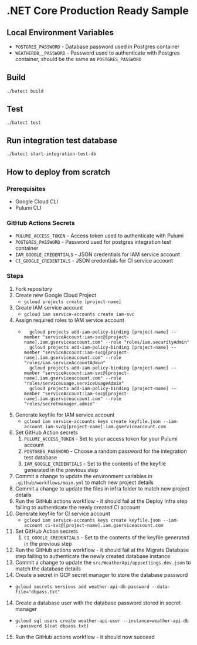 # .NET Core Production Ready Sample

## Local Environment Variables

* `POSTGRES_PASSWORD` - Database password used in Postgres container
* `WEATHERDB__PASSWORD` - Password used to authenticate with Postgres container, should be the same as `POSTGRES_PASSWORD`

## Build

```
./batect build
```

## Test
```
./batect test
```

## Run integration test database
```
./batect start-integration-test-db
```

## How to deploy from scratch

### Prerequisites

* Google Cloud CLI
* Pulumi CLI

### GitHub Actions Secrets

* `PULUMI_ACCESS_TOKEN` - Access token used to authenticate with Pulumi
* `POSTGRES_PASSWORD` - Password used for postgres integration test container
* `IAM_GOOGLE_CREDENTIALS` - JSON credentials for IAM service account
* `CI_GOOGLE_CREDENTIALS` - JSON credentials for CI service account

### Steps

1. Fork repository
2. Create new Google Cloud Project
    * `gcloud projects create [project-name]`
2. Create IAM service account
    * `gcloud iam service-accounts create iam-svc`
3. Assign required roles to IAM service account
    * ```
        gcloud projects add-iam-policy-binding [project-name] --member "serviceAccount:iam-svc@[project-name].iam.gserviceaccount.com" --role "roles/iam.securityAdmin"
        gcloud projects add-iam-policy-binding [project-name] --member "serviceAccount:iam-svc@[project-name].iam.gserviceaccount.com" --role "roles/iam.serviceAccountAdmin"
        gcloud projects add-iam-policy-binding [project-name] --member "serviceAccount:iam-svc@[project-name].iam.gserviceaccount.com" --role "roles/serviceusage.serviceUsageAdmin"
        gcloud projects add-iam-policy-binding [project-name] --member "serviceAccount:iam-svc@[project-name].iam.gserviceaccount.com" --role "roles/secretmanager.admin"
      ```
4. Generate keyfile for IAM service account
    * `gcloud iam service-accounts keys create keyfile.json --iam-account iam-svc@[project-name].iam.gserviceaccount.com`
5. Set GitHub Action secrets
    1. `PULUMI_ACCESS_TOKEN` - Set to your access token for your Pulumi account
    2. `POSTGRES_PASSWORD` - Choose a random password for the integration test database
    3. `IAM_GOOGLE_CREDENTIALS` - Set to the contents of the keyfile generated in the previous step
7. Commit a change to update the environment variables in `.github/workflows/main.yml` to match new project details
7. Commit a change to update the files in infra folder to match new project details
8. Run the GitHub actions workflow - it should fail at the Deploy Infra step failing to authenticate the newly created CI account
9. Generate keyfile for CI service account
    * `gcloud iam service-accounts keys create keyfile.json --iam-account ci-svc@[project-name].iam.gserviceaccount.com`
10. Set GitHub Action secrets
    1. `CI_GOOGLE_CREDENTIALS` - Set to the contents of the keyfile generated in the previous step 
11. Run the GitHub actions workflow - it should fail at the Migrate Database step failing to authenticate the newly created database instance
12. Commit a change to update the `src/WeatherApi/appsettings.dev.json` to match the database details
13. Create a secret in GCP secret manager to store the database password
   * `gcloud secrets versions add weather-api-db-password --data-file="dbpass.txt"`
14. Create a database user with the database password stored in secret manager
   * `gcloud sql users create weather-api-user --instance=weather-api-db --password $(cat dbpass.txt)`
15. Run the GitHub actions workflow - it should now succeed